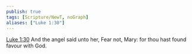 ```yaml
---
publish: true
tags: [Scripture/NewT, noGraph]
aliases: ["Luke 1:30"]
---
```

[Luke 1:30](https://churchofjesuschrist.org/study/scriptures/nt/luke/1?lang=eng&id=p30#p30) And the angel said unto her, Fear not, Mary: for thou hast found favour with God.
